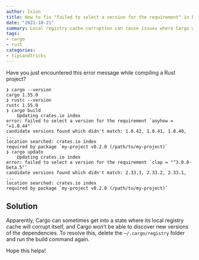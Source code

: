 ```yaml
---
author: Ixion
title: How to fix "failed to select a version for the requirement" in Rust's Cargo
date: "2021-10-21"
summary: Local registry cache corruption can cause issues where Cargo won't be able to find new versions of packages. Here's the solution.
tags: 
- cargo
- rust
categories:
- tipsandtricks
---
```


Have you just encountered this error message while compiling a Rust project?

```log
❯ cargo --version
cargo 1.55.0
❯ rustc --version
rustc 1.55.0
❯ cargo build
    Updating crates.io index
error: failed to select a version for the requirement `anyhow = "=1.0.44"`
candidate versions found which didn't match: 1.0.42, 1.0.41, 1.0.40, ...
location searched: crates.io index
required by package `my-project v0.2.0 (/path/to/my-project)`
❯ cargo update
    Updating crates.io index
error: failed to select a version for the requirement `clap = "^3.0.0-beta.5"`
candidate versions found which didn't match: 2.33.3, 2.33.2, 2.33.1, ...
location searched: crates.io index
required by package `my-project v0.2.0 (/path/to/my-project)`
```

## Solution

Apparently, Cargo can sometimes get into a state where its local registry cache will corrupt itself, and Cargo won't be able to discover new versions of the dependencies. To resolve this, delete the `~/.cargo/registry` folder and run the build command again.

Hope this helps!
